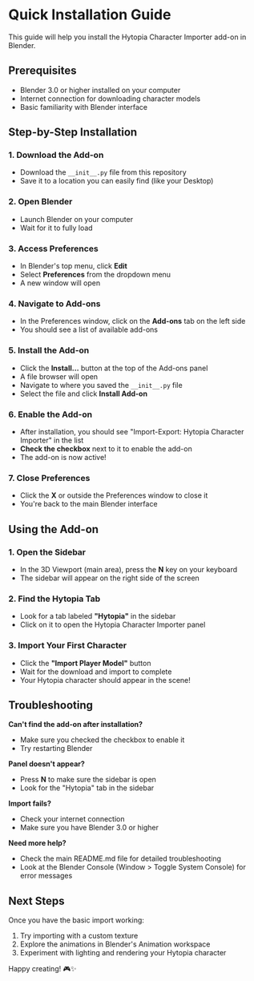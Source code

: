 # Quick Installation Guide

This guide will help you install the Hytopia Character Importer add-on in Blender.

## Prerequisites

- Blender 3.0 or higher installed on your computer
- Internet connection for downloading character models
- Basic familiarity with Blender interface

## Step-by-Step Installation

### 1. Download the Add-on

- Download the `__init__.py` file from this repository
- Save it to a location you can easily find (like your Desktop)

### 2. Open Blender

- Launch Blender on your computer
- Wait for it to fully load

### 3. Access Preferences

- In Blender's top menu, click **Edit**
- Select **Preferences** from the dropdown menu
- A new window will open

### 4. Navigate to Add-ons

- In the Preferences window, click on the **Add-ons** tab on the left side
- You should see a list of available add-ons

### 5. Install the Add-on

- Click the **Install...** button at the top of the Add-ons panel
- A file browser will open
- Navigate to where you saved the `__init__.py` file
- Select the file and click **Install Add-on**

### 6. Enable the Add-on

- After installation, you should see "Import-Export: Hytopia Character Importer" in the list
- **Check the checkbox** next to it to enable the add-on
- The add-on is now active!

### 7. Close Preferences

- Click the **X** or outside the Preferences window to close it
- You're back to the main Blender interface

## Using the Add-on

### 1. Open the Sidebar

- In the 3D Viewport (main area), press the **N** key on your keyboard
- The sidebar will appear on the right side of the screen

### 2. Find the Hytopia Tab

- Look for a tab labeled **"Hytopia"** in the sidebar
- Click on it to open the Hytopia Character Importer panel

### 3. Import Your First Character

- Click the **"Import Player Model"** button
- Wait for the download and import to complete
- Your Hytopia character should appear in the scene!

## Troubleshooting

**Can't find the add-on after installation?**
- Make sure you checked the checkbox to enable it
- Try restarting Blender

**Panel doesn't appear?**
- Press **N** to make sure the sidebar is open
- Look for the "Hytopia" tab in the sidebar

**Import fails?**
- Check your internet connection
- Make sure you have Blender 3.0 or higher

**Need more help?**
- Check the main README.md file for detailed troubleshooting
- Look at the Blender Console (Window > Toggle System Console) for error messages

## Next Steps

Once you have the basic import working:

1. Try importing with a custom texture
2. Explore the animations in Blender's Animation workspace
3. Experiment with lighting and rendering your Hytopia character

Happy creating! 🎮✨ 